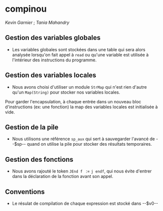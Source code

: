 # compinou

*Kevin Garnier* ; 
*Tania Mahandry*

## Gestion des variables globales
- Les variables globales sont stockées dans une table qui sera alors analysée lorsqu'on fait appel à ``read`` ou qu'une variable est utilisée à l'intérieur des instructions du programme.

## Gestion des variables locales
- Nous avons choisi d'utiliser un module ``StrMap`` qui n'est rien d'autre qu'un ``Map(String)`` pour stocker nos variables locales.

Pour garder l'encapsulation, à chaque entrée dans un nouveau bloc d'instructions (ex: une fonction) la map des variables locales est initialisée à vide.

## Gestion de la pile
- Nous utilisons une référence ``sp_aux`` qui sert à sauvegarder l'avancé de --$sp-- quand on utilise la pile pour stocker des résultats temporaires.


## Gestion des fonctions
- Nous avons rajouté le token ``JEnd f `` := `j endf`, qui nous évite d'entrer dans la déclaration de la fonction avant son appel.

## Conventions
- Le résulat de compilation de chaque expression est stocké dans --$v0-- 


